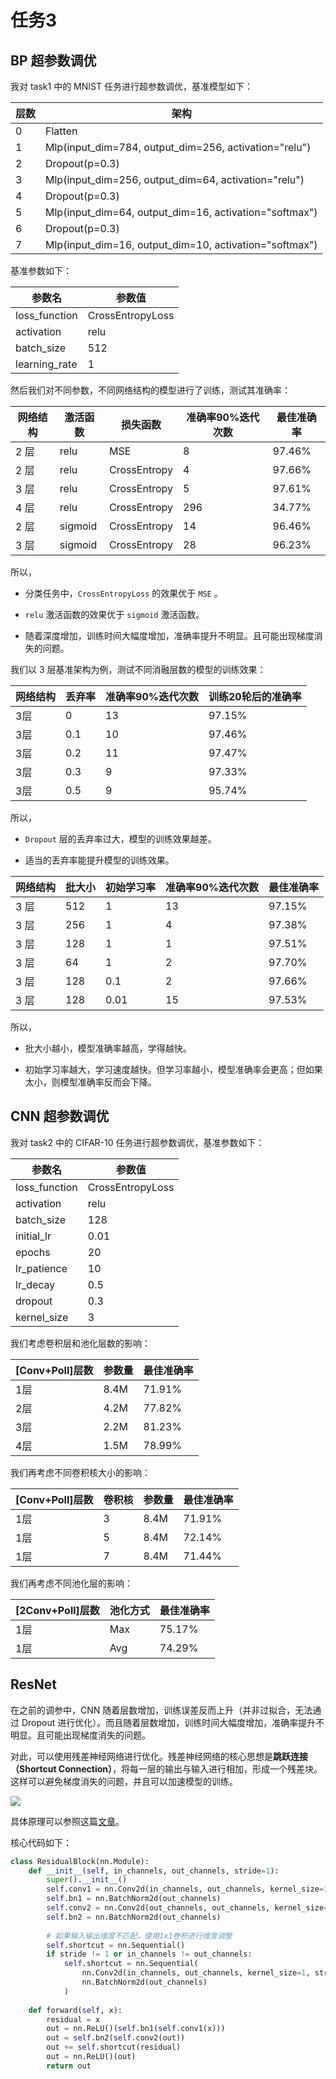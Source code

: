 # 任务3

## BP 超参数调优

我对 task1 中的 MNIST 任务进行超参数调优，基准模型如下：

| 层数 | 架构                                                   | 
|------|-------------------------------------------------------|
|  0   | Flatten                                               |
|  1   | Mlp(input_dim=784, output_dim=256, activation="relu") |
|  2   | Dropout(p=0.3)                                        |
|  3   | Mlp(input_dim=256, output_dim=64, activation="relu")  |
|  4   | Dropout(p=0.3)                                        |
|  5   | Mlp(input_dim=64, output_dim=16, activation="softmax")|
|  6   | Dropout(p=0.3)                                        |
|  7   | Mlp(input_dim=16, output_dim=10, activation="softmax")|

基准参数如下：

|     参数名     |      参数值      |
|---------------|------------------|
| loss_function | CrossEntropyLoss |
| activation    | relu             |
| batch_size    | 512              |
| learning_rate | 1                |

然后我们对不同参数，不同网络结构的模型进行了训练，测试其准确率：

| 网络结构 | 激活函数 | 损失函数 | 准确率90%迭代次数 | 最佳准确率 |
|----------|----------|--------------|------------------|------------|
| 2 层     | relu     | MSE          | 8                | 97.46%    |
| 2 层     | relu     | CrossEntropy | 4                | 97.66%    |
| 3 层     | relu     | CrossEntropy | 5                | 97.61%    |
| 4 层     | relu     | CrossEntropy | 296              | 34.77%    |
| 2 层     | sigmoid  | CrossEntropy | 14               | 96.46%    |
| 3 层     | sigmoid  | CrossEntropy | 28               | 96.23%    |

所以，

- 分类任务中，`CrossEntropyLoss` 的效果优于 `MSE` 。

- `relu` 激活函数的效果优于 `sigmoid` 激活函数。

- 随着深度增加，训练时间大幅度增加，准确率提升不明显。且可能出现梯度消失的问题。

我们以 3 层基准架构为例，测试不同消融层数的模型的训练效果：

| 网络结构  | 丢弃率  | 准确率90%迭代次数  | 训练20轮后的准确率 |
|----------|--------|------------------|-----------------|
| 3层      | 0      | 13               | 97.15%          |
| 3层      | 0.1    | 10               | 97.46%          |
| 3层      | 0.2    | 11               | 97.47%          |
| 3层      | 0.3    | 9                | 97.33%          |
| 3层      | 0.5    | 9                | 95.74%          |

所以，

- `Dropout` 层的丢弃率过大，模型的训练效果越差。

- 适当的丢弃率能提升模型的训练效果。

| 网络结构 | 批大小 | 初始学习率 | 准确率90%迭代次数 | 最佳准确率 |
|---------|--------|------------|---------------|------------|
| 3 层     | 512    | 1          | 13            | 97.15%     |
| 3 层     | 256    | 1          | 4             | 97.38%     |
| 3 层     | 128    | 1          | 1             | 97.51%     |
| 3 层     | 64     | 1          | 2             | 97.70%     |
| 3 层     | 128    | 0.1        | 2             | 97.66%     |
| 3 层     | 128    | 0.01       | 15            | 97.53%     |

所以，

- 批大小越小，模型准确率越高，学得越快。

- 初始学习率越大，学习速度越快。但学习率越小，模型准确率会更高；但如果太小，则模型准确率反而会下降。

## CNN 超参数调优

我对 task2 中的 CIFAR-10 任务进行超参数调优，基准参数如下：

|     参数名     |      参数值      |
|---------------|------------------|
| loss_function | CrossEntropyLoss |
| activation    | relu             |
| batch_size    | 128              |
| initial_lr    | 0.01             |
| epochs        | 20               |
| lr_patience   | 10               |
| lr_decay      | 0.5              |
| dropout       | 0.3              |
| kernel_size   | 3                |

我们考虑卷积层和池化层数的影响：

| [Conv+Poll]层数 | 参数量 | 最佳准确率 |
|----------------|--------|-----------|
| 1层             | 8.4M  | 71.91%    |
| 2层             | 4.2M  | 77.82%    |
| 3层             | 2.2M  | 81.23%    |
| 4层             | 1.5M  | 78.99%    |

我们再考虑不同卷积核大小的影响：

| [Conv+Poll]层数 | 卷积核 | 参数量 | 最佳准确率    |
|-----------------|--------|--------|-----------|
| 1层             | 3      | 8.4M   | 71.91%    |
| 1层             | 5      | 8.4M   | 72.14%    |
| 1层             | 7      | 8.4M   | 71.44%    |

我们再考虑不同池化层的影响：

| [2Conv+Poll]层数 | 池化方式 | 最佳准确率 |
|-----------------|---------|-----------|
| 1层             | Max     | 75.17%    |
| 1层             | Avg     | 74.29%    |

## ResNet

在之前的调参中，CNN 随着层数增加，训练误差反而上升（并非过拟合，无法通过 Dropout 进行优化）。而且随着层数增加，训练时间大幅度增加，准确率提升不明显。且可能出现梯度消失的问题。

对此，可以使用残差神经网络进行优化。残差神经网络的核心思想是**跳跃连接（Shortcut Connection）**，将每一层的输出与输入进行相加，形成一个残差块。这样可以避免梯度消失的问题，并且可以加速模型的训练。

![](https://ref.xht03.online/202504071619145.png)

具体原理可以参照这篇[文章](https://arxiv.org/abs/1512.03385)。

核心代码如下：

```python
class ResidualBlock(nn.Module):
    def __init__(self, in_channels, out_channels, stride=1):
        super().__init__()
        self.conv1 = nn.Conv2d(in_channels, out_channels, kernel_size=3, stride=stride, padding=1, bias=False)
        self.bn1 = nn.BatchNorm2d(out_channels)
        self.conv2 = nn.Conv2d(out_channels, out_channels, kernel_size=3, stride=1, padding=1, bias=False)
        self.bn2 = nn.BatchNorm2d(out_channels)
        
        # 如果输入输出维度不匹配，使用1x1卷积进行维度调整
        self.shortcut = nn.Sequential()
        if stride != 1 or in_channels != out_channels:
            self.shortcut = nn.Sequential(
                nn.Conv2d(in_channels, out_channels, kernel_size=1, stride=stride, bias=False),
                nn.BatchNorm2d(out_channels)
            )
            
    def forward(self, x):
        residual = x
        out = nn.ReLU()(self.bn1(self.conv1(x)))
        out = self.bn2(self.conv2(out))
        out += self.shortcut(residual)
        out = nn.ReLU()(out)
        return out
```